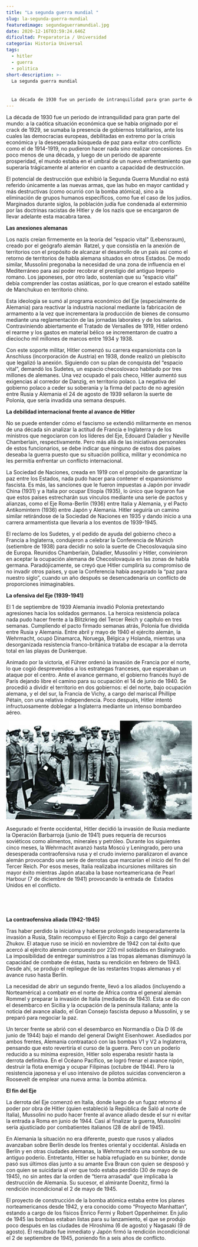 ```yaml
---
title: "La segunda guerra mundial "
slug: la-segunda-guerra-mundial
featuredimage: segundaguerramundial.jpg
date: 2020-12-16T03:59:24.646Z
dificultad: Preparatoria / Universidad
categoria: Historia Universal
tags:
  - hitler
  - guerra
  - politica
short-description: >-
  La segunda guerra mundial 


  La década de 1930 fue un periodo de intranquilidad para gran parte del mundo: a la caótica situación económica que se había originado por el crack de 1929
---
```

La década de 1930 fue un periodo de intranquilidad para gran parte del mundo: a la caótica situación económica que se había originado por el crack de 1929, se sumaba la presencia de gobiernos totalitarios, ante los cuales las democracias europeas, debilitadas en extremo por la crisis económica y la desesperada búsqueda de paz para evitar otro conflicto como el de 1914-1919, no pudieron hacer nada sino realizar concesiones. En poco menos de una década, y luego de un periodo de aparente prosperidad, el mundo estaba en el umbral de un nuevo enfrentamiento que superaría trágicamente al anterior en cuanto a capacidad de destrucción.



El potencial de destrucción que exhibió la Segunda Guerra Mundial no está referido únicamente a las nuevas armas, que las hubo en mayor cantidad y más destructivas (como ocurrió con la bomba atómica), sino a la eliminación de grupos humanos específicos, como fue el caso de los judíos. Marginados durante siglos, la población judía fue condenada al exterminio por las doctrinas racistas de Hitler y de los nazis que se encargaron de llevar adelante esta macabra tarea.



**Las anexiones alemanas**

Los nazis creían firmemente en la teoría del “espacio vital” (Lebensraum), creado por el geógrafo alemán  Ratzel, y que consistía en la anexión de territorios con el propósito de alcanzar el desarrollo de un país así como el retorno de territorios de habla alemana situados en otros Estados. De modo similar, Mussolini pregonaba la necesidad de una zona de influencia en el Mediterráneo para así poder recobrar el prestigio del antiguo Imperio romano. Los japoneses, por otro lado, sostenían que su “espacio vital” debía comprender las costas asiáticas, por lo que crearon el estado satélite de Manchukuo en territorio chino.



Esta ideología se sumó al programa económico del Eje (especialmente de Alemania) para reactivar la industria nacional mediante la fabricación de armamento a la vez que incrementara la producción de bienes de consumo mediante una reglamentación de las jornadas laborales y de los salarios. Contraviniendo abiertamente el Tratado de Versalles de 1919, Hitler ordenó el rearme y los gastos en material bélico se incrementaron de cuatro a dieciocho mil millones de marcos entre 1934 y 1938.



Con este soporte militar, Hitler comenzó su carrera expansionista con la Anschluss (incorporación de Austria) en 1938, donde realizó un plebiscito que legalizó la anexión. Siguiendo con su plan de conquista del “espacio vital”, demandó los Sudetes, un espacio checoslovaco habitado por tres millones de alemanes. Una vez ocupado el país checo, Hitler aumentó sus exigencias al corredor de Danzig, en territorio polaco. La negativa del gobierno polaco a ceder su soberanía y la firma del pacto de no agresión entre Rusia y Alemania el 24 de agosto de 1939 sellaron la suerte de Polonia, que sería invadida una semana después.



**La debilidad internacional frente al avance de Hitler**

No se puede entender cómo el fascismo se extendió militarmente en menos de una década sin analizar la actitud de Francia e Inglaterra y de los ministros que negociaron con los líderes del Eje, Edouard Daladier y Neville Chamberlain, respectivamente. Pero más allá de las iniciativas personales de estos funcionarios, se debe indicar que ninguno de estos dos países deseaba la guerra puesto que su situación política, militar y económica no les permitía enfrentar un conflicto internacional.



La Sociedad de Naciones, creada en 1919 con el propósito de garantizar la paz entre los Estados, nada pudo hacer para contener el expansionismo fascista. Es más, las sanciones que le fueron impuestas a Japón por invadir China (1931) y a Italia por ocupar Etiopía (1935), lo único que lograron fue que estos países estrecharán sus vínculos mediante una serie de pactos y alianzas, como el Eje Roma-Berlín (1936) entre Italia y Alemania, y el Pacto Antikomintern (1936) entre Japón y Alemania. Hitler seguiría un camino similar retirándose de la Sociedad de Naciones en 1935 y dando inicio a una carrera armamentista que llevaría a los eventos de 1939-1945.



El reclamo de los Sudetes, y el pedido de ayuda del gobierno checo a Francia a Inglaterra, condujeron a celebrar la Conferencia de Múnich (setiembre de 1938) para decidir no solo la suerte de Checoslovaquia sino de Europa. Reunidos Chamberlain, Daladier, Mussolini y Hitler, convinieron en aceptar la ocupación alemana de Checoslovaquia en las zonas de habla germana. Paradójicamente, se creyó que Hitler cumpliría su compromiso de no invadir otros países, y que la Conferencia había asegurado la “paz para nuestro siglo”, cuando un año después se desencadenaría un conflicto de proporciones inimaginables.



**La ofensiva del Eje (1939-1941)**

El 1 de septiembre de 1939 Alemania invadió Polonia pretextando agresiones hacia los soldados germanos. La heroica resistencia polaca nada pudo hacer frente a la Blitzkrieg del Tercer Reich y capítulo en tres semanas. Cumpliendo el pacto firmado semanas atrás, Polonia fue dividida entre Rusia y Alemania. Entre abril y mayo de 1940 el ejército alemán, la Wehrmacht, ocupó Dinamarca, Noruega, Bélgica y Holanda, mientras una desorganizada resistencia franco-británica trataba de escapar a la derrota total en las playas de Dunkerque.



Animado por la victoria, el Führer ordenó la invasión de Francia por el norte, lo que cogió desprevenidos a los estrategas franceses, que esperaban un ataque por el centro. Ante el avance germano, el gobierno francés huyó de París dejando libre el camino para su ocupación el 14 de junio de 1940. Se procedió a dividir el territorio en dos gobiernos: el del norte, bajo ocupación alemana, y el del sur, la Francia de Vichy, a cargo del mariscal Phillipe Pétain, con una relativa independencia. Poco después, Hitler intentó infructuosamente doblegar a Inglaterra mediante un intenso bombardeo aéreo.

![segunda guerra mundial](/static/assets/2guerramundial.jpg "segunda guerra mundial ")





Asegurado el frente occidental, Hitler decidió la invasión de Rusia mediante la Operación Barbarroja (junio de 1941) pues requería de recursos soviéticos como alimentos, minerales y petróleo. Durante los siguientes cinco meses, la Wehrmacht avanzó hasta Moscú y Leningrado, pero una desesperada contraofensiva rusa y el crudo invierno paralizaron el avance alemán provocando una serie de derrotas que marcarían el inicio del fin del Tercer Reich. Por esos meses, Italia realizaba incursiones militares sin mayor éxito mientras Japón atacaba la base norteamericana de Pearl Harbour (7 de diciembre de 1941) provocando la entrada de  Estados Unidos en el conflicto.

 

 

**La contraofensiva aliada (1942-1945)**

Tras haber perdido la iniciativa y haberse prolongado inesperadamente la invasión a Rusia, Stalin recompuso el Ejército Rojo a cargo del general Zhukov. El ataque ruso se inició en noviembre de 1942 con tal éxito que acercó al ejército alemán compuesto por 220 mil soldados en Stalingrado. La imposibilidad de entregar suministros a las tropas alemanas disminuyó la capacidad de combate de éstas, hasta su rendición en febrero de 1943. Desde ahí, se produjo el repliegue de las restantes tropas alemanas y el avance ruso hasta Berlín.



La necesidad de abrir un segundo frente, llevó a los aliados (incluyendo a Norteamérica) a combatir en el norte de África contra el general alemán Rommel y preparar la invasión de Italia (mediados de 1943). Esta se dio con el desembarco en Sicilia y la ocupación de la península italiana; ante la noticia del avance aliado, el Gran Consejo fascista depuso a Mussolini, y se preparó para negociar la paz.



Un tercer frente se abrió con el desembarco en Normandía o Día D (6 de junio de 1944) bajo el mando del general Dwight Eisenhower. Asediados por ambos frentes, Alemania contraatacó con las bombas V1 y V2 a Inglaterra, pensando que esto revertiría el curso de la guerra. Pero con un poderío reducido a su mínima expresión, Hitler solo esperaba resistir hasta la derrota definitiva. En el Océano Pacífico, se logró frenar el avance nipón, destruir la flota enemiga y ocupar Filipinas (octubre de 1944). Pero la resistencia japonesa y el uso intensivo de pilotos suicidas convencieron a Roosevelt de emplear una nueva arma: la bomba atómica.



**El fin del Eje**

La derrota del Eje comenzó en Italia, donde luego de un fugaz retorno al poder por obra de Hitler (quien estableció la República de Saló al norte de Italia), Mussolini no pudo hacer frente al avance aliado desde el sur ni evitar la entrada a Roma en junio de 1944. Casi al finalizar la guerra, Mussolini sería ajusticiado por combatientes italianos (28 de abril de 1945).



En Alemania la situación no era diferente, puesto que rusos y aliados avanzaban sobre Berlín desde los frentes oriental y occidental. Aislada en Berlín y en otras ciudades alemanas, la Wehrmacht era una sombra de su antiguo poderío. Entretanto, Hitler se había refugiado en su búnker, donde pasó sus últimos días junto a su amante Eva Braun con quien se desposó y con quien se suicidaría al ver que todo estaba perdido (30 de mayo de 1945), no sin antes dar la orden de “tierra arrasada” que implicaba la destrucción de Alemania. Su sucesor, el almirante Doenitz, firmó la rendición incondicional el 2 de mayo de 1945.



El proyecto de construcción de la bomba atómica estaba entre los planes norteamericanos desde 1942, y era conocido como “Proyecto Manhattan”, estando a cargo de los físicos Enrico Fermi y Robert Oppenheimer. En julio de 1945 las bombas estaban listas para su lanzamiento, el que se produjo poco después en las ciudades de Hiroshima (6 de agosto) y Nagasaki (9 de agosto). El resultado fue inmediato y Japón firmó la rendición incondicional el 2 de septiembre de 1945, poniendo fin a seis años de conflicto.
